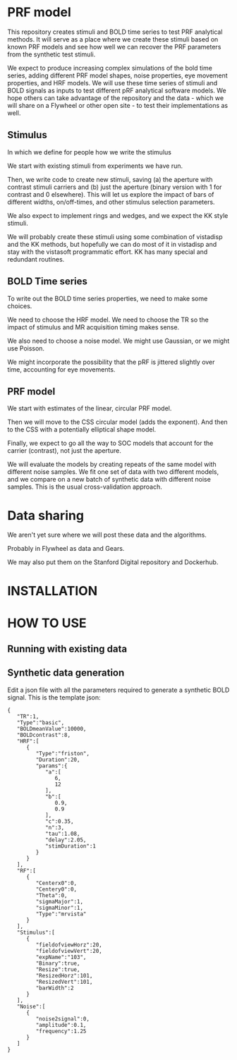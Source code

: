 # PRF model
This repository creates stimuli and BOLD time series to test PRF analytical methods.  It will serve as a place where we create these stimuli based on known PRF models and see how well we can recover the PRF parameters from the synthetic test stimuli.

We expect to produce increasing complex simulations of the bold time series, adding different PRF model shapes, noise properties, eye movement properties, and HRF models.  We will use these time series of stimuli and BOLD signals as inputs to test different pRF analytical software models.  We hope others can take advantage of the repository and the data - which we will share on a Flywheel or other open site - to test their implementations as well.  

## Stimulus

In which we define for people how we write the stimulus

We start with existing stimuli from experiments we have run.

Then, we write code to create new stimuli, saving (a) the aperture with contrast stimuli carriers and (b) just the aperture (binary version with 1 for contrast and 0 elsewhere). This will let us explore the impact of bars of different widths, on/off-times, and other stimulus selection parameters. 

We also expect to implement rings and wedges, and we expect the KK style stimuli.

We will probably create these stimuli using some combination of vistadisp and the KK methods, but hopefully we can do most of it in vistadisp and stay with the vistasoft programmatic effort.  KK has many special and redundant routines.

## BOLD Time series

To write out the BOLD time series properties, we need to make some choices.

We need to choose the HRF model.  We need to choose the TR so the impact of stimulus and MR acquisition timing makes sense.

We also need to choose a noise model.  We might use Gaussian, or we might use Poisson.

We might incorporate the possibility that the pRF is jittered slightly over time, accounting for eye movements.

## PRF model

We start with estimates of the linear, circular PRF model.  

Then we will move to the CSS circular model (adds the exponent).  And then to the CSS with a potentially elliptical shape model.  

Finally, we expect to go all the way to SOC models that account for the carrier (contrast), not just the aperture.

We will evaluate the models by creating repeats of the same model with different noise samples.  We fit  one set of data with two different models, and we compare on a new batch of synthetic data with different noise samples. This is the usual cross-validation approach.

# Data sharing

We aren't yet sure where we will post these data and the algorithms.

Probably in Flywheel as data and Gears.

We may also put them on the Stanford Digital repository and Dockerhub.

# INSTALLATION





# HOW TO USE

## Running with existing data


## Synthetic data generation
Edit a json file with all the parameters required to generate a synthetic BOLD signal.
This is the template json:
```
{ 
   "TR":1,
   "Type":"basic",
   "BOLDmeanValue":10000,
   "BOLDcontrast":8,
   "HRF":[ 
      { 
         "Type":"friston",
         "Duration":20,
         "params":{ 
            "a":[ 
               6,
               12
            ],
            "b":[ 
               0.9,
               0.9
            ],
            "c":0.35,
            "n":3,
            "tau":1.08,
            "delay":2.05,
            "stimDuration":1
         }
      }
   ],
   "RF":[ 
      { 
         "Centerx0":0,
         "Centery0":0,
         "Theta":0,
         "sigmaMajor":1,
         "sigmaMinor":1,
         "Type":"mrvista"
      }
   ],
   "Stimulus":[ 
      { 
         "fieldofviewHorz":20,
         "fieldofviewVert":20,
         "expName":"103",
         "Binary":true,
         "Resize":true,
         "ResizedHorz":101,
         "ResizedVert":101,
         "barWidth":2
      }
   ],
   "Noise":[ 
      { 
         "noise2signal":0,
         "amplitude":0.1,
         "frequency":1.25
      }
   ]
}
```


